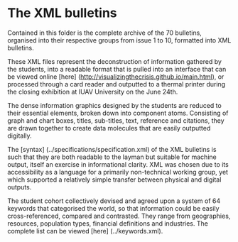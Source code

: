 The XML bulletins
=================

Contained in this folder is the complete archive of the 70 bulletins, organised into their respective groups from issue 1 to 10, formatted into XML bulletins.

These XML files represent the deconstruction of information gathered by the students, into a readable format that is pulled into an interface that can be viewed online [here] (http://visualizingthecrisis.github.io/main.html), or processed through a card reader and outputted to a thermal printer during the closing exhibition at IUAV University on the June 24th.

The dense information graphics designed by the students are reduced to their essential elements, broken down into component atoms. Consisting of graph and chart boxes, titles, sub-titles, text, reference and citations, they are drawn together to create data molecules that are easily outputted digitally. 

The [syntax] (../specifications/specification.xml) of the XML bulletins is such that they are both readable to the layman but suitable for machine output, itself an exercise in informational clarity. XML was chosen due to its accessibility as a language for a primarily non-technical working group, yet which supported a relatively simple transfer between physical and digital outputs.

The student cohort collectively devised and agreed upon a system of 64 keywords that categorised the world, so that information could be easily cross-referenced, compared and contrasted. They range from geographies, resources, population types, financial definitions and industries. The complete list can be viewed [here] (../keywords.xml).
